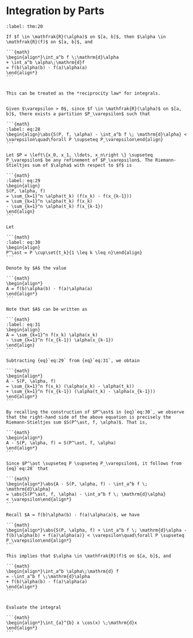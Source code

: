 # Integration by Parts

````{prf:theorem} Integration by Parts
:label: thm:20

If $f \in \mathfrak{R}(\alpha)$ on $[a, b]$, then $\alpha \in \mathfrak{R}(f)$ on $[a, b]$, and

```{math}
\begin{align*}\int_a^b f \;\mathrm{d}\alpha
+ \int_a^b \alpha\;\mathrm{d}f
= f(b)\alpha(b) - f(a)\alpha(a)
\end{align*}
```

````

````{prf:remark}

This can be treated as the *reciprocity law* for integrals.

````

````{prf:proof}

Given $\varepsilon > 0$, since $f \in \mathfrak{R}(\alpha)$ on $[a, b]$, there exists a partition $P_\varepsilon$ such that

```{math}
:label: eq:28
\begin{align}\abs{S(P, f, \alpha) - \int_a^b f \; \mathrm{d}\alpha} < \varepsilon\quad\forall P \supseteq P_\varepsilon\end{align}
```

Let $P = \left\{x_0, x_1, \ldots, x_n\right \} \supseteq P_\varepsilon$ be any refinement of $P_\varepsilon$. The Riemann-Stieltjes sum of $\alpha$ with respect to $f$ is

```{math}
:label: eq:29
\begin{align}
S(P, \alpha, f)
= \sum_{k=1}^n \alpha(t_k) (f(x_k) - f(x_{k-1}))
= \sum_{k=1}^n \alpha(t_k) f(x_k)
- \sum_{k=1}^n \alpha(t_k) f(x_{k-1})
\end{align}
```

Let

```{math}
:label: eq:30
\begin{align}
P^\ast = P \cup\set{t_k}{1 \leq k \leq n}\end{align}
```

Denote by $A$ the value

```{math}
\begin{align*}
A = f(b)\alpha(b) - f(a)\alpha(a)
\end{align*}
```

Note that $A$ can be written as

```{math}
:label: eq:31
\begin{align}
A = \sum_{k=1}^n f(x_k) \alpha(x_k)
- \sum_{k=1}^n f(x_{k-1}) \alpha(x_{k-1})
\end{align}
```

Subtracting {eq}`eq:29` from {eq}`eq:31`, we obtain

```{math}
\begin{align*}
A - S(P, \alpha, f)
= \sum_{k=1}^n f(x_k) (\alpha(x_k) - \alpha(t_k))
+ \sum_{k=1}^n f(x_{k-1}) (\alpha(t_k) - \alpha(x_{k-1}))
\end{align*}
```

By recalling the construction of $P^\ast$ in {eq}`eq:30`, we observe that the right-hand side of the above equation is precisely the Riemann-Stieltjes sum $S(P^\ast, f, \alpha)$. That is,

```{math}
\begin{align*}
A - S(P, \alpha, f) = S(P^\ast, f, \alpha)
\end{align*}
```

Since $P^\ast \supseteq P \supseteq P_\varepsilon$, it follows from {eq}`eq:28` that

```{math}
\begin{align*}\abs{A - S(P, \alpha, f) - \int_a^b f \; \mathrm{d}\alpha}
= \abs{S(P^\ast, f, \alpha) - \int_a^b f \; \mathrm{d}\alpha}
< \varepsilon\end{align*}
```

Recall $A = f(b)\alpha(b) - f(a)\alpha(a)$, we have

```{math}
\begin{align*}\abs{S(P, \alpha, f) + \int_a^b f \; \mathrm{d}\alpha - f(b)\alpha(b) + f(a)\alpha(a)} < \varepsilon\quad\forall P \supseteq P_\varepsilon\end{align*}
```

This implies that $\alpha \in \mathfrak{R}(f)$ on $[a, b]$, and

```{math}
\begin{align*}\int_a^b \alpha\;\mathrm{d} f
= -\int_a^b f \;\mathrm{d}\alpha
+ f(b)\alpha(b) - f(a)\alpha(a)
\end{align*}
```

````

````{admonition} Exercise 6.1

Evaluate the integral

```{math}
\begin{align*}\int_{a}^{b} x \cos(x) \;\mathrm{d}x
\end{align*}
```

````
